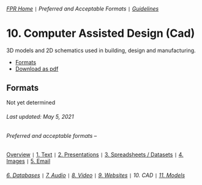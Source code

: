 ###### [FPR Home](../README.md) `|` Preferred and Acceptable Formats `|` [Guidelines](../explanations/00-intro.md)

# 10. Computer Assisted Design (Cad)
3D models and 2D schematics used in building, design and manufacturing.

- [Formats](#formats)
- [Download as pdf](../downloads/10-cad.pdf)

## Formats
Not yet determined

###### Last updated: May 5, 2021

###### Preferred and acceptable formats –
[Overview](00-fpr.md) `|` [1. Text](01-text-documents.md) `|` [2. Presentations](02-presentations.md) `|` [3. Spreadsheets / Datasets](03-spreadsheets-and-datasets.md) `|` [4. Images](04-images.md) `|` [5. Email](05-email.md)
###### [6. Databases](06-databases.md) `|` [7. Audio](07-audio.md) `|` [8. Video](08-video.md) `|` [9. Websites](09-websites.md) `|` 10. CAD `|` [11. Models](11-models.md)